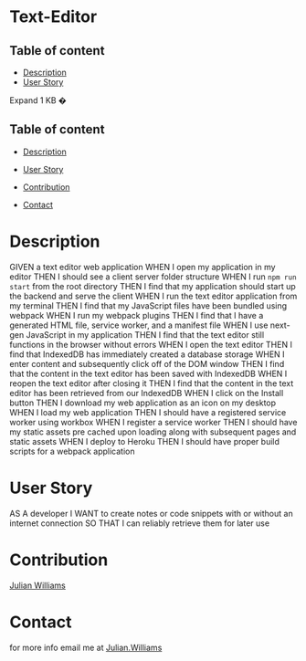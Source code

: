 # Text-Editor

## Table of content
- [Description](#description)
- [User Story](#user-story)
 
Expand
1 KB
�

 
## Table of content
- [Description](#description)
- [User Story](#user-story)
 
- [Contribution](#contribution)
- [Contact](#contact)
 
# Description
GIVEN a text editor web application
WHEN I open my application in my editor
THEN I should see a client server folder structure
WHEN I run `npm run start` from the root directory
THEN I find that my application should start up the backend and serve the client
WHEN I run the text editor application from my terminal
THEN I find that my JavaScript files have been bundled using webpack
WHEN I run my webpack plugins
THEN I find that I have a generated HTML file, service worker, and a manifest file
WHEN I use next-gen JavaScript in my application
THEN I find that the text editor still functions in the browser without errors
WHEN I open the text editor
THEN I find that IndexedDB has immediately created a database storage
WHEN I enter content and subsequently click off of the DOM window
THEN I find that the content in the text editor has been saved with IndexedDB
WHEN I reopen the text editor after closing it
THEN I find that the content in the text editor has been retrieved from our IndexedDB
WHEN I click on the Install button
THEN I download my web application as an icon on my desktop
WHEN I load my web application
THEN I should have a registered service worker using workbox
WHEN I register a service worker
THEN I should have my static assets pre cached upon loading along with subsequent pages and static assets
WHEN I deploy to Heroku
THEN I should have proper build scripts for a webpack application
 
# User Story
 
AS A developer
I WANT to create notes or code snippets with or without an internet connection
SO THAT I can reliably retrieve them for later use
 
 
 
# Contribution
[Julian Williams](https://github.com/ju1Williams)
 
# Contact
for more info email me at [Julian.Williams](williamsmjulian@gmail.com)
